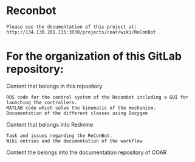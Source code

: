 # Reconbot

    Please see the documentation of this project at: http://134.130.201.115:3030/projects/coar/wiki/ReConBot


# For the organization of this GitLab repository:

Content that belongs in this repository

    ROS code for the control system of the Reconbot including a GUI for launching the controllers.
    MATLAB code which solve the kinematic of the mechanism.
    Documentation of the different classes using Doxygen

Content that belongs into Redmine

    Task and issues regarding the ReConBot.
    Wiki entries and the documentation of the workflow

Content the belongs into the documentation repository of COAR
